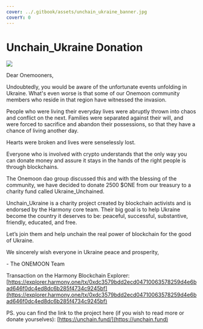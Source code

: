```yaml
---
cover: ../.gitbook/assets/unchain_ukraine_banner.jpg
coverY: 0
---
```


# Unchain\_Ukraine Donation

![](../.gitbook/assets/ONEMOON-Unchain\_Ukraine-Donation.png)

Dear Onemooners,

Undoubtedly, you would be aware of the unfortunate events unfolding in Ukraine. What's even worse is that some of our Onemoon community members who reside in that region have witnessed the invasion.

People who were living their everyday lives were abruptly thrown into chaos and conflict on the next. Families were separated against their will, and were forced to sacrifice and abandon their possessions, so that they have a chance of living another day.

Hearts were broken and lives were senselessly lost.

Everyone who is involved with crypto understands that the only way you can donate money and assure it stays in the hands of the right people is through blockchains.

The Onemoon dao group discussed this and with the blessing of the community, we have decided to donate 2500 $ONE from our treasury to a charity fund called Ukraine\_Unchained.

Unchain\_Ukraine is a charity project created by blockchain activists and is endorsed by the Harmony core team. Their big goal is to help Ukraine become the country it deserves to be: peaceful, successful, substantive, friendly, educated, and free.

Let’s join them and help unchain the real power of blockchain for the good of Ukraine.

We sincerely wish everyone in Ukraine peace and prosperity,

&#x20;\- The ONEMOON Team

Transaction on the Harmony Blockchain Explorer: [https://explorer.harmony.one/tx/0xdc3579bdd2ecd04710063578259d4e6bad646f0dc4ed8dc6b285f4734c9245bf](https://explorer.harmony.one/tx/0xdc3579bdd2ecd04710063578259d4e6bad646f0dc4ed8dc6b285f4734c9245bf)

PS. you can find the link to the project here (if you wish to read more or donate yourselves): [https://unchain.fund/](https://unchain.fund)
